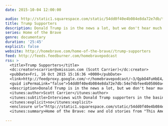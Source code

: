 ```yaml
---
date: 2015-10-04 12:00:00

audio: http://static1.squarespace.com/static/54dd0f40e4b084e8da72e7db/t/55fd7d73e4b0e00d15c6d65d/1442676099070/burnedchurches3.mp3/original/burnedchurches3.mp3
title: Trump Supporters
description: Donald Trump is in the news a lot, but we don't hear much from his supporters. Scott Carrier figured Nevada was a good place to find some.
series: Home of the Brave
genre: documentary
duration: '25:45'
explicit: false
website: http://homebrave.com/home-of-the-brave//trump-supporters
feed: http://feeds.feedburner.com/homebravepodcast
rss: >
  <title>Trump Supporters</title>
  <dc:creator>scarrier@xmission.com (Scott Carrier)</dc:creator>
  <pubDate>Fri, 16 Oct 2015 15:16:36 +0000</pubDate>
  <link>http://feedproxy.google.com/~r/homebravepodcast/~3/QpbO4FuHbE4/trump-supporters</link>
  <guid isPermaLink="false">54dd0f40e4b084e8da72e7db:54e74bfee4b05860a4652c80:56211219e4b08826f25998d3</guid>
  <description>Donald Trump is in the news a lot, but we don't hear much from his supporters. I figured Nevada was a good place to find some.</description>
  <itunes:author>Scott Carrier</itunes:author>
  <itunes:subtitle>Interviews with Donald Trump supporters in the basin and range desert of Nevada.</itunes:subtitle>
  <itunes:explicit>no</itunes:explicit>
  <enclosure url="http://static1.squarespace.com/static/54dd0f40e4b084e8da72e7db/t/56211266e4b0a369c4970c63/1445008012064/trumpsupporters.mp3" length="24787113" type="audio/mpeg" />
  <itunes:summary>Home of the Brave: new and old stories from "This American Life" contributor Scott Carrier.</itunes:summary>
  
---
```

